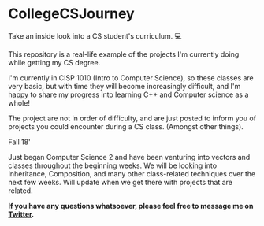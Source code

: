 # CollegeCSJourney
Take an inside look into a CS student's curriculum. 💻

This repository is a real-life example of the projects I'm currently doing while getting my CS degree.

I'm currently in CISP 1010 (Intro to Computer Science), so these classes are very basic, but with time they will become increasingly difficult,
and I'm happy to share my progress into learning C++ and Computer science as a whole!

The project are not in order of difficulty, and are just posted to inform you of projects you could encounter during a CS class. (Amongst other things).

Fall 18'

Just began Computer Science 2 and have been venturing into vectors and classes throughout the beginning weeks. We will be looking into Inheritance, Composition, and many other class-related techniques over the next few weeks. Will update when we get there with projects that are related.

 **If you have any questions whatsoever, please feel free to message me on [Twitter](https://twitter.com/TechTicee).**
